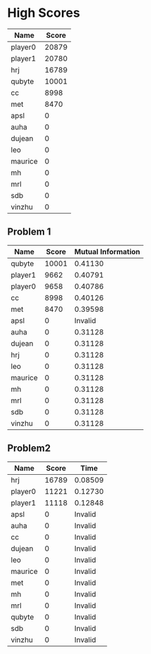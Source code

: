 # High Scores

|  Name | Score |
| -- | -- |
| player0 | 20879 |
| player1 | 20780 |
| hrj | 16789 |
| qubyte | 10001 |
| cc | 8998 |
| met | 8470 |
| apsl | 0 |
| auha | 0 |
| dujean | 0 |
| leo | 0 |
| maurice | 0 |
| mh | 0 |
| mrl | 0 |
| sdb | 0 |
| vinzhu | 0 |

## Problem 1
|  Name | Score | Mutual Information |
| -- | -- | -- |
| qubyte | 10001 |  0.41130  |
| player1 | 9662 |  0.40791  |
| player0 | 9658 |  0.40786  |
| cc | 8998 |  0.40126  |
| met | 8470 |  0.39598  |
| apsl | 0 |  Invalid  |
| auha | 0 |  0.31128  |
| dujean | 0 |  0.31128  |
| hrj | 0 |  0.31128  |
| leo | 0 |  0.31128  |
| maurice | 0 |  0.31128  |
| mh | 0 |  0.31128  |
| mrl | 0 |  0.31128  |
| sdb | 0 |  0.31128  |
| vinzhu | 0 |  0.31128  |

## Problem2
|  Name | Score | Time |
| -- | -- | -- |
| hrj | 16789 |  0.08509  |
| player0 | 11221 |  0.12730  |
| player1 | 11118 |  0.12848  |
| apsl | 0 |  Invalid  |
| auha | 0 |  Invalid  |
| cc | 0 |  Invalid  |
| dujean | 0 |  Invalid  |
| leo | 0 |  Invalid  |
| maurice | 0 |  Invalid  |
| met | 0 |  Invalid  |
| mh | 0 |  Invalid  |
| mrl | 0 |  Invalid  |
| qubyte | 0 |  Invalid  |
| sdb | 0 |  Invalid  |
| vinzhu | 0 |  Invalid  |

